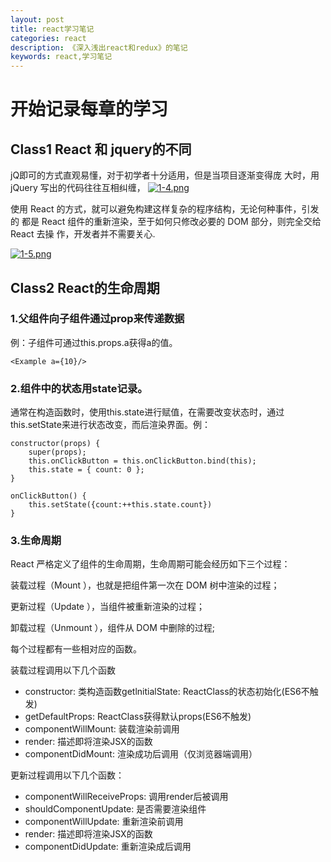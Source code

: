 ```yaml
---
layout: post
title: react学习笔记
categories: react
description: 《深入浅出react和redux》的笔记
keywords: react,学习笔记
---
```

# 开始记录每章的学习

## Class1 React 和 jquery的不同

jQ即可的方式直观易懂，对于初学者十分适用，但是当项目逐渐变得庞
大时，用 jQuery 写出的代码往往互相纠缠，
[![1-4.png](https://i.loli.net/2018/05/17/5afd573fe55ef.png)](https://i.loli.net/2018/05/17/5afd573fe55ef.png)

使用 React 的方式，就可以避免构建这样复杂的程序结构，无论何种事件，引发的
都是 React 组件的重新渲染，至于如何只修改必要的 DOM 部分，则完全交给 React 去操
作，开发者并不需要关心.

[![1-5.png](https://i.loli.net/2018/05/17/5afd577ba4fe2.png)](https://i.loli.net/2018/05/17/5afd577ba4fe2.png)

## Class2 React的生命周期

### 1.父组件向子组件通过prop来传递数据

例：子组件可通过this.props.a获得a的值。

```React
<Example a={10}/>
```

### 2.组件中的状态用state记录。

通常在构造函数时，使用this.state进行赋值，在需要改变状态时，通过this.setState来进行状态改变，而后渲染界面。例：

```React
constructor(props) {
    super(props);
    this.onClickButton = this.onClickButton.bind(this);
    this.state = { count: 0 };
}

onClickButton() {
    this.setState({count:++this.state.count})
}
```

### 3.生命周期

React 严格定义了组件的生命周期，生命周期可能会经历如下三个过程：

装载过程（Mount ），也就是把组件第一次在 DOM 树中渲染的过程；

更新过程（Update ），当组件被重新渲染的过程；

卸载过程（Unmount ），组件从 DOM 中删除的过程;

每个过程都有一些相对应的函数。

装载过程调用以下几个函数

- constructor: 类构造函数getlnitialState: ReactClass的状态初始化(ES6不触发)
- getDefaultProps: ReactClass获得默认props(ES6不触发)
- componentWillMount: 装载渲染前调用
- render: 描述即将渲染JSX的函数
- componentDidMount: 渲染成功后调用（仅浏览器端调用）

更新过程调用以下几个函数：

- componentWillReceiveProps: 调用render后被调用
- shouldComponentUpdate: 是否需要渲染组件
- componentWillUpdate: 重新渲染前调用
- render: 描述即将渲染JSX的函数
- componentDidUpdate: 重新渲染成后调用